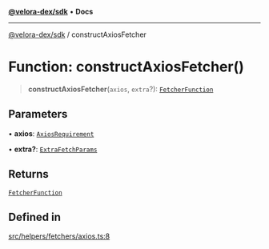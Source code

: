 [**@velora-dex/sdk**](../README.md) • **Docs**

***

[@velora-dex/sdk](../globals.md) / constructAxiosFetcher

# Function: constructAxiosFetcher()

> **constructAxiosFetcher**(`axios`, `extra`?): [`FetcherFunction`](../type-aliases/FetcherFunction.md)

## Parameters

• **axios**: [`AxiosRequirement`](../-internal-/type-aliases/AxiosRequirement.md)

• **extra?**: [`ExtraFetchParams`](../-internal-/type-aliases/ExtraFetchParams.md)

## Returns

[`FetcherFunction`](../type-aliases/FetcherFunction.md)

## Defined in

[src/helpers/fetchers/axios.ts:8](https://github.com/VeloraDEX/paraswap-sdk/blob/feat/velora/src/helpers/fetchers/axios.ts#L8)

